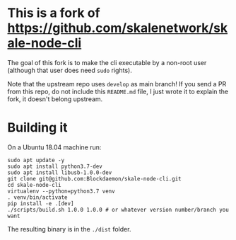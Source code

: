 # This is a fork of https://github.com/skalenetwork/skale-node-cli

The goal of this fork is to make the cli executable by a non-root user (although that user does need `sudo` rights).

Note that the upstream repo uses `develop` as main branch! If you send a PR from this repo, do not include this `README.md` file, I just wrote it to explain the fork, it doesn't belong upstream.

# Building it

On a Ubuntu 18.04 machine run:

```
sudo apt update -y
sudo apt install python3.7-dev
sudo apt install libusb-1.0.0-dev
git clone git@github.com:Blockdaemon/skale-node-cli.git
cd skale-node-cli
virtualenv --python=python3.7 venv
. venv/bin/activate
pip install -e .[dev]
./scripts/build.sh 1.0.0 1.0.0 # or whatever version number/branch you want
```

The resulting binary is in the `./dist` folder.

